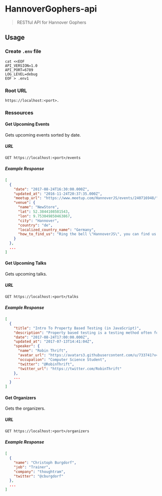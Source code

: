 # HannoverGophers-api

> RESTful API for Hannover Gophers

## Usage

### Create `.env` file

```
cat <<EOF
API_VERSION=1.0
API_PORT=6789
LOG_LEVEL=debug
EOF > .env1
```

### Root URL

```
https://localhost:<port>.
```

### Ressources

#### Get Upcoming Events

Gets upcoming events sorted by date.

##### URL

```
GET https://localhost:<port>/events
```

##### Example Response

```json
[
  {
    "date": "2017-08-24T16:30:00.000Z",
    "updated_at": "2016-11-24T20:37:35.000Z",
    "meetup_url": "https://www.meetup.com/HannoverJS/events/240716948/",
    "venue": {
      "name": "NewStore",
      "lat": 52.3844108581543,
      "lon": 9.753049850463867,
      "city": "Hannover",
      "country": "de",
      "localized_country_name": "Germany",
      "how_to_find_us": "Ring the bell \"HannoverJS\", you can find us on the 2nd floor."
    }
  },
  ...
]
```

#### Get Upcoming Talks

Gets upcoming talks.

##### URL

```
GET https://localhost:<port>/talks
```

##### Example Response

```json
[
  {
    "title": "Intro To Property Based Testing (in JavaScript)",
    "description": "Property based testing is a testing method often found in functional languages. If used correctly it can achieve a much greater code coverage compared to \"conventional testing\". Unfortunately this way of testing your functions is not widely known and often shrouded in theory heavy descriptions and jargong. I want to break it down and show you how you can test the properties of your JavaScript functions without loosing you head.",
    "date": "2017-08-24T17:00:00.000Z",
    "updated_at": "2017-07-13T14:41:04Z",
    "speaker": {
      "name": "Robin Thrift",
      "avatar_url": "https://avatars3.githubusercontent.com/u/733741?v=3",
      "occupation": "Computer Science Student",
      "twitter": "@RobinThrift",
      "twitter_url": "https://twitter.com/RobinThrift"
    },
    ...
  }
]
```

#### Get Organizers

Gets the organizers.

##### URL

```
GET https://localhost:<port>/organizers
```

##### Example Response

```json
[
  {
    "name": "Christoph Burgdorf",
    "job": "Trainer",
    "company": "thoughtram",
    "twitter": "@cburgdorf"
  },
  ...
]
```